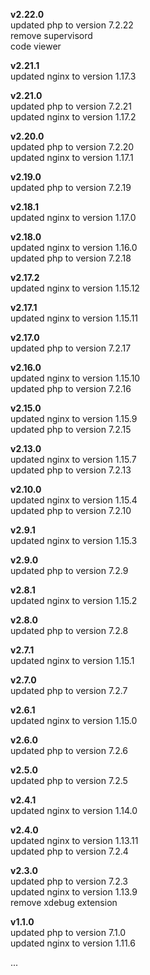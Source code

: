**v2.22.0**    
updated php to version 7.2.22   
remove supervisord   
code viewer   

**v2.21.1**    
updated nginx to version 1.17.3  

**v2.21.0**    
updated php to version 7.2.21   
updated nginx to version 1.17.2  

**v2.20.0**    
updated php to version 7.2.20   
updated nginx to version 1.17.1 

**v2.19.0**    
updated php to version 7.2.19   

**v2.18.1**    
updated nginx to version 1.17.0   

**v2.18.0**    
updated nginx to version 1.16.0   
updated php to version 7.2.18   

**v2.17.2**    
updated nginx to version 1.15.12   

**v2.17.1**    
updated nginx to version 1.15.11   

**v2.17.0**    
updated php to version 7.2.17  

**v2.16.0**   
updated nginx to version 1.15.10      
updated php to version 7.2.16  

**v2.15.0**   
updated nginx to version 1.15.9   
updated php to version 7.2.15   

**v2.13.0**   
updated nginx to version 1.15.7   
updated php to version 7.2.13   

**v2.10.0**   
updated nginx to version 1.15.4   
updated php to version 7.2.10   

**v2.9.1**   
updated nginx to version 1.15.3   

**v2.9.0**   
updated php to version 7.2.9 

**v2.8.1**   
updated nginx to version 1.15.2

**v2.8.0**   
updated php to version 7.2.8 

**v2.7.1**   
updated nginx to version 1.15.1 

**v2.7.0**   
updated php to version 7.2.7  

**v2.6.1**   
updated nginx to version 1.15.0 

**v2.6.0**   
updated php to version 7.2.6    

**v2.5.0**   
updated php to version 7.2.5   
   
**v2.4.1**   
updated nginx to version 1.14.0 

**v2.4.0**   
updated nginx to version 1.13.11    
updated php to version 7.2.4    

**v2.3.0**  
updated php to version 7.2.3   
updated nginx to version 1.13.9    
remove xdebug extension    

**v1.1.0**  
updated php to version 7.1.0   
updated nginx to version 1.11.6   
   
...

